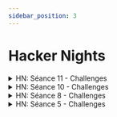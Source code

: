 ```yaml
---
sidebar_position: 3
---
```


# Hacker Nights

<details>
<summary>HN: Séance 11 - Challenges</summary>

Pour attendre Noël tout en développant ses compétences en cybersécurité, plusieurs plateformes propose des **calendriers de l’Avent** de challenges ! Petit tour d’horizon:
## [TryHackMe - Advent of Cyber](https://tryhackme.com/r/room/adventofcyber2024)  🎄 
**Niveau Facile**

Les challenges sont bien guidés, avec une partie apprentissage suivi d’une partie pratique. 

## [Root Me - Root-Xmas](https://xmas.root-me.org/)  🎅 
**Niveau Moyen**

Très bon exercice pour découvrir les challenges qu’on rencontre en compétition (CTF)

## [TryHackMe - **Advent of Cyber Side Quest**](https://tryhackme.com/r/room/adventofcyber24sidequest)  🎁
**Niveau Difficile**

Il y aura 5 challenges d’ici le 24 décembre, pour avoir accès à un challenge il faut d’abord trouver son mot de passe dans un des challenges du [Advent of Cyber](https://tryhackme.com/r/room/adventofcyber2024) classique.

</details>

<details>
<summary>HN: Séance 10 - Challenges</summary>

Quelques challenges tirés des précédentes éditions du CyberSci. 

**DISCLAIMERS:**
- Ces challenges ont été récupérés un peu partout sur le Web et certains peuvent être incomplets (description manquante, fonctionnalités indisponibles, etc).
- Le niveau est plus avancée que les séances habituelles. N’hésitez pas à faire des challenges plus simples proposés lors des séances précédentes.
## CyberSci Nationals 2024
### Forensics
- [It’s just noise (track de 7 challenges, PCAP)](https://github.com/1t1n1/CTFs/tree/main/CyberSci_Nationals_2024/Forensics/its_just_noise/virgin)
- [A series of unfortunate events (track de 5 challenges, Windows Event Log)](https://github.com/1t1n1/CTFs/tree/main/CyberSci_Nationals_2024/Forensics/a_series_of_unfortunate_events/virgin)
### Reverse
- [Projector (track de 3 challs, ELF x86-64)](https://github.com/1t1n1/CTFs/tree/main/CyberSci_Nationals_2024/Reverse/Projector/virgin)
- [Sharing is caring (Android)](https://github.com/1t1n1/CTFs/tree/main/CyberSci_Nationals_2024/Reverse/android-sharing_is_caring/virgin)
    - [Write-up](https://ch0ufleur.dev/writeups/sharing_is_caring_-_cybersci_nationals_2024/) (@Jimmy)
- [Free drinks (ELF x86)](https://github.com/1t1n1/CTFs/tree/main/CyberSci_Nationals_2024/Reverse/free_drinks/virgin)
- [Infinite Free Conference Tickets (ELF x86-64)](https://github.com/1t1n1/CTFs/tree/main/CyberSci_Nationals_2024/Reverse/infinite_free_conference_tickets/virgin)

## CyberSci Regionals 2023
### Forensics
- [Artifacts (Linux memory dump)](https://github.com/1t1n1/CTFs/tree/main/CyberSci_Regionals_2023/Artifacts)
### Defence
[Write-up](https://silk.one/blog/2023/11/21/cybersci-regionals-2023-defence-challenges/)
- [Call For Papers](https://github.com/1t1n1/CTFs/tree/main/CyberSci_Regionals_2023/CallForPapers)
- [Swag Shop](https://github.com/1t1n1/CTFs/tree/main/CyberSci_Regionals_2023/SwagShop)
### Warmups
- [Modern Art (pas de description, Stegano, PNG)](https://drive.google.com/file/d/1Hm90msoDQ1rzXjkrVKP18zvRxjf5Jnk6/view?usp=sharing)
### Web
- [Tickets (pas de description)](https://github.com/1t1n1/CTFs/tree/main/CyberSci_Regionals_2023/Tickets)

## CyberSci Nationals 2023
### Hardware
- [Badge](https://silk.one/blog/2023/06/26/cybersci-hardware-challenge/)
## CyberSci Regionals 2022
### Forensics
- [Foot hold (PCAP)](https://github.com/1t1n1/CTFs/tree/main/CyberSci_Regionals_2022/Foot_Hold/virgin)
### Vault
[Descriptions + Write-up](https://github.com/1t1n1/CTFs/blob/main/CyberSci_Regionals_2022/Forensics_and_Vaults/Vaults_Walkthrough.pdf)
- Layer Vault: Level 1 (Stegano/Forensics)
- Zip Vault (Crypto, ZIP)
- Signature Vault (Crypto, Java)
- [Puzzle Vault (Reverse, JS)](https://github.com/Green-Avocado/CTF/blob/main/cybersciregionals2023/rev/puzzle-vault/beautified.js)
- [Hash Vault (Reverse, ELF)](https://github.com/Green-Avocado/CTF/blob/main/cybersciregionals2023/rev/hash-vault/hash-vault)
### Pwn
- [String storage](https://github.com/1t1n1/CTFs/tree/main/CyberSci_Regionals_2022/String_Storage/virgin)
    - [Write-up](https://github.com/Green-Avocado/CTF/tree/main/cybersciregionals2023/pwn/string-storage)

## Anciens Write-up en vrac:
- [Quelques challenges du CyberSci Regionals 2021](https://www.strix.site/posts/cybersci-regionals-2021)
- 4 tracks du CyberSci Nationals 2021:
    - [Part 1](https://crazyeights225.github.io/cs-track1/)
    - [Part 2](https://crazyeights225.github.io/cs-track2/)
    - [Part 3](https://crazyeights225.github.io/cs-track3/)
    - [Part 4](https://crazyeights225.github.io/cs-track4/)
- [CyberSci Nationals 2020 - PizzaShop](https://stefanshome.ca/blog/cybersci-pizzashop/)

# Challenge de la semaine
Une room TryHackMe assez guidée, de niveau facile. N’hésitez pas à en discuter sur ce channel !
## [Boiler CTF](https://tryhackme.com/r/room/boilerctf2)

</details>

<details>
<summary>HN: Séance 8 - Challenges</summary>

La plateforme du jour est [Hackropole](https://hackropole.fr/fr/challenges/hardware/fcsc2023-hardware-asm-comparaison/) ! Ce site archive les épreuves des précédentes éditions du [FCSC](https://cyber.gouv.fr/france-cybersecurity-challenge-2024), le CTF annuel de [l’ANSSI](https://cyber.gouv.fr/). Il y a de nombreux challenges débutant mais aussi des challenges très avancé pour ceux qui veulent relever de grands défis.

## Avant de commencer
Une bonne partie des challenges nécessite les outils Docker et Netcat. Si vous voulez essayer ces challenges, commencez par installer ces outils. Vous pouvez aussi faire uniquement les challenges ne nécessitant pas ces outils. **N’hésitez pas à nous demander de l’aide, l’installation c’est pas la partie la plus fun des Hacker Nights.**
### Pour Netcat
Netcat est un utilitaire qui permet d’envoyer et de recevoir des données à travers des communications TCP et UDP.
- **Sous Linux (Debian, Ubuntu et dérivés)**
Sur les distributions basées sur Debian et Ubuntu, Netcat est généralement disponible dans les dépôts officiels.
Ouvrez un terminal et exécutez la commande suivante :
```bash
sudo apt update
sudo apt install netcat -y
```
Vous pouvez ensuite vérifier l’installation avec :
```bash
nc -h
```
- **Sous Windows**
Sur Windows, Netcat est intégré au logiciel Nmap qui permet de faire du scan de ports. Il faut donc installer le logiciel Nmap:
- [Lien pour l’installation de Nmap Windows](https://nmap.org/download#windows)
- [Tutoriel complémentaire](https://serverspace.io/fr/support/help/how-to-install-ncat-tool-on_windows-and-linux/)
Vous pouvez ensuite vérifier l’installation en ouvrant un terminal et avec la commande :
```bash
ncat -h
```
### Pour Docker
Docker est un outil qui permet de créer, gérer et exécuter des conteneurs, qui sont comme des mini-environnements isolés où l’on peut faire tourner des applications.
Pour l’installer je vous conseille de suivre les instructions données sur Hackropole (qui vous redirigent vers la documentation officielle de Docker). **N’hésitez pas à nous demander de l’aide si besoin**.
- [Installation de Docker - FAQ Hackropole](https://hackropole.fr/fr/faq/#installation-de-docker)
### Vérification
Vous pouvez ensuite tester votre installation avec ce challenge d’Hackropole:
- [Docker et Netcat](https://hackropole.fr/fr/challenges/misc/fcsc2024-misc-welcome-docker/)
## Débutant
Source: [Catégories - FAQ Hackropole](https://hackropole.fr/fr/faq/#catégories)
### Crypto
- [Clair connu](https://hackropole.fr/fr/challenges/crypto/fcsc2021-crypto-clair-connu/)
- [ROT13](https://hackropole.fr/fr/challenges/crypto/fcsc2023-crypto-rot13/)
- [SMIC 1](https://hackropole.fr/fr/challenges/crypto/fcsc2020-crypto-smic-1/)
- [SMIC 2](https://hackropole.fr/fr/challenges/crypto/fcsc2020-crypto-smic-2/)
### Web
- [NES Forever](https://hackropole.fr/fr/challenges/web/fcsc2020-web-nes-forever/)
- [Header](https://hackropole.fr/fr/challenges/web/fcsc2022-web-header/)
- [Babel Web](https://hackropole.fr/fr/challenges/web/fcsc2020-web-babel-web/)
- [Scully 1](https://hackropole.fr/fr/challenges/web/fcsc2019-web-scully-1/)
### Forensics
- [Cap ou Pcap](https://hackropole.fr/fr/challenges/forensics/fcsc2020-forensics-cap-ou-pcap/)
- [Rituel en chaine](https://hackropole.fr/fr/challenges/forensics/fcsc2021-forensics-rituel-en-chaine/)
- [Échec OP 0/3](https://hackropole.fr/fr/challenges/forensics/fcsc2022-forensics-echec-op-1/)
### Misc
- [A l’envers](https://hackropole.fr/fr/challenges/misc/fcsc2022-misc-a-l-envers/)
- [Tri Sélectif](https://hackropole.fr/fr/challenges/misc/fcsc2023-misc-tri-selectif/)
- [QRCode](https://hackropole.fr/fr/challenges/misc/fcsc2022-misc-qrcode/)
### Hardware
- [Ne pas jeter l’éponge](https://hackropole.fr/fr/challenges/hardware/fcsc2022-hardware-ne-pas-jeter-leponge/)
- [Waterfall](https://hackropole.fr/fr/challenges/hardware/fcsc2021-hardware-waterfall/)
- [Dystylosaurus](https://hackropole.fr/fr/challenges/hardware/fcsc2023-hardware-dystylosaurus/)
- [Seven Sins](https://hackropole.fr/fr/challenges/hardware/fcsc2022-hardware-seven-sins/)
- ### Reverse
- [Tarte Tatin](https://hackropole.fr/fr/challenges/reverse/fcsc2020-reverse-tarte-tatin/)
- [ybab](https://hackropole.fr/fr/challenges/reverse/fcsc2019-reverse-ybab/)
- [Guessy](https://hackropole.fr/fr/challenges/reverse/fcsc2021-reverse-guessy/)
### Pwn
- [bofbof](https://hackropole.fr/fr/challenges/pwn/fcsc2021-pwn-bofbof/)
- [Shellcode](https://hackropole.fr/fr/challenges/pwn/fcsc2022-pwn-shellcode/)
- [uid](https://hackropole.fr/fr/challenges/pwn/fcsc2023-pwn-uid/)
- [Poney](https://hackropole.fr/fr/challenges/pwn/fcsc2020-pwn-poney/)

# Challenge de la semaine
Niveau moyen, n’hésitez pas à l’essayer ou en discuter dans ce canal, on présentera une solution la semaine prochaine. Je vous conseille de vous renseigner sur le logiciel [Volatility3](https://volatility3.readthedocs.io/en/stable/) pour celui là !
## [CryptoLocker v1](https://hackropole.fr/fr/challenges/forensics/fcsc2020-forensics-cryptolocker-v1/)

</details>

<details>
<summary>HN: Séance 5 - Challenges</summary>

Nouvelle plateforme proposée: [**Hubert Hackin'' CTF**](https://ctf.hackin.ca). C'est une plateforme gérée par l'équipe Hubert Hackin'' composée de personnes de l'UQAM et d'invités. Les challenges ont été fait par eux pour différentes occasions ([JFFI](https://jffi.ca/), INF600C à l'UQAM, ...).

**Soyez gentils avec l'infra** et commencez par le challenge du règlement:
- [Règlements](https://ctf.hackin.ca/challenges#R%C3%A8glements%20%F0%9F%93%83-92)

Et si vous comptez faire des challenges de programmation (c’est à dire automatiser une communication TCP ou HTTP/S), je vous conseille de faire ceux là en premier:
- [Nathaniel](https://ctf.hackin.ca/challenges#Nathaniel%20%F0%9F%90%9B%F0%9F%90%9B-114) (TCP)
- [Claude](https://ctf.hackin.ca/challenges#Claude%20%F0%9F%90%9B%F0%9F%90%9B%F0%9F%90%9B-115) (HTTP/S)

# Challenge de la semaine
Troisième challenge de la track conçue pour le mois de la cyber. **Un prix est à gagner (par tirage au sort) pour ceux qui le résolvent avant la semaine prochaine, c'est à dire le 29 octobre 18h00 !** 🎁
## Description
Vous décidez de rapporter toutes vos découvertes à la police. Impressionnés, ils vous confient la suite de la recherche de Katherin Stallings, tandis qu'ils se chargent d'arrêter les coupables. Ils vous fournissent donc les seuls éléments qu'ils ont réussi à réunir: quelques notes sur un papier. Malheureusement, ils n'ont pas le temps de vous donner plus d'explications, car ils doivent préparer leur grand coup de filet.
Les notes en question:
```
Tour 1:
    MCC: 302
    MNC: 610
    eNB ID: 122441
    Distance: 8,10 km

Tour 2:
    MCC: 302
    MNC: 220
    eNB ID: 136058
    Distance: 9,53 km

Tour 3:
    MCC: 302
    MNC: 220
    eNB ID: 210469
    Distance: 1,66 km
```
Bonne chance pour retrouver Katherin ! 🍀

</details>